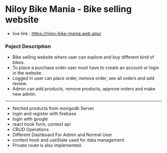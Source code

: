 # Niloy Bike Mania - Bike selling website
* live link : https://niloy-bike-mania.web.app/
### Poject Description
* Bike selling website where user can explore and buy different kind of bikes.
* To place a purchase order user must have to create an account or login in the website.
*	Logged in user can place order, remove order, see all orders and add review.
*	Admin can add products, remove products, approve orders and make new admin.  

----------------------------------------------------------------------------------

* fetched products from mongodb Server
* login and register with firebase 
* login with google
* react hook form, context api 
* CRUD Operations
* Different Dashboard For Admin and Normal User
* context hook and useState used for data management.
* Private route is also implemented.